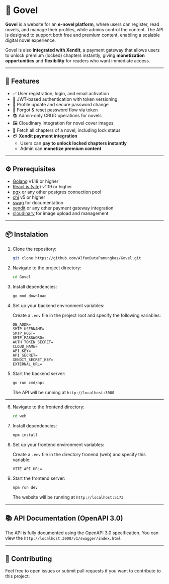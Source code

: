 # 📖 Govel
**Govel** is a website for an **e-novel platform**, where users can register, read novels, and manage their profiles, while admins control the content. The API is designed to support both free and premium content, enabling a scalable digital novel experience.

Govel is also **integrated with Xendit**, a payment gateway that allows users to unlock premium (locked) chapters instantly, giving **monetization opportunities** and **flexibility** for readers who want immediate access.

---

## 🚀 Features
- ✅ User registration, login, and email activation
- 🔐 JWT-based authentication with token versioning
- 👤 Profile update and secure password change
- 🔄 Forgot & reset password flow via token
- 📚 Admin-only CRUD operations for novels
- 🖼️ Cloudinary integration for novel cover images
- 📖 Fetch all chapters of a novel, including lock status
- 💳 **Xendit payment integration**
  - Users can **pay to unlock locked chapters instantly**
  - Admin can **monetize premium content**

---

## ⚙️ Prerequisites
- [Golang](https://golang.org/doc/install) v1.18 or higher
- [React js (vite)](https://vite.dev/guide/) v1.19 or higher
- [pgx](https://github.com/jackc/pgx) or any other postgres connection pool
- [chi](github.com/go-chi/chi/v5) v5 or higher
- [swag](https://github.com/swaggo/swag) for documentation
- [xendit](https://github.com/xendit/xendit-go) or any other payment gateway integration
- [cloudinary](https://github.com/cloudinary/cloudinary-go) for image upload and management

---

## 📦 Instalation
1. Clone the repository:
    ```bash
    git clone https://github.com/AlfanDutaPamungkas/Govel.git
    ```
2. Navigate to the project directory:
    ```bash
    cd Govel
    ```
3. Install dependencies:
    ```bash
    go mod download
    ```
4. Set up your backend environment variables:
    
    Create a `.env` file in the project root and specify the following variables:
    ```env
    DB_ADDR=
    SMTP_USERNAME=
    SMTP_HOST=
    SMTP_PASSWORD=
    AUTH_TOKEN_SECRET=
    CLOUD_NAME=
    API_KEY=
    API_SECRET=
    XENDIT_SECRET_KEY=
    EXTERNAL_URL=
    ```
5. Start the backend server:
    ```bash
    go run cmd/api
    ```
    The API will be running at `http://localhost:3000`.

---

6.  Navigate to the frontend directory:
    ```bash
    cd web
    ```

7. Install dependencies:
    ```bash
    npm install
    ```

8. Set up your frontend environment variables:
   
    Create a `.env` file in the directory fronend (web) and specify this variable:
    ```
    VITE_API_URL=
    ```

9. Start the frontend server:
    ```bash
    npm run dev
    ```
    The website will be running at `http://localhost:5173`.

---

## 📚 API Documentation (OpenAPI 3.0)

The API is fully documented using the OpenAPI 3.0 specification. You can view the  `http://localhost:3000/v1/swagger/index.html`

---

## 🤝 Contributing
Feel free to open issues or submit pull requests if you want to contribute to this project.
